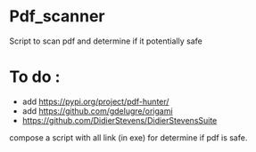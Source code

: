 # Pdf_scanner
Script to scan pdf and determine if it potentially safe

# To do : 
* add https://pypi.org/project/pdf-hunter/
* add https://github.com/gdelugre/origami
* https://github.com/DidierStevens/DidierStevensSuite

compose a script with all link (in exe) for determine if pdf is safe.
